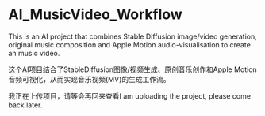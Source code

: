 # AI_MusicVideo_Workflow
This is an AI project that combines Stable Diffusion image/video generation, original music composition and Apple Motion audio-visualisation to create an music video.

这个AI项目结合了StableDiffusion图像/视频生成、原创音乐创作和Apple Motion音频可视化，从而实现音乐视频(MV)的生成工作流。

我正在上传项目，请等会再回来查看I am uploading the project, please come back later.

